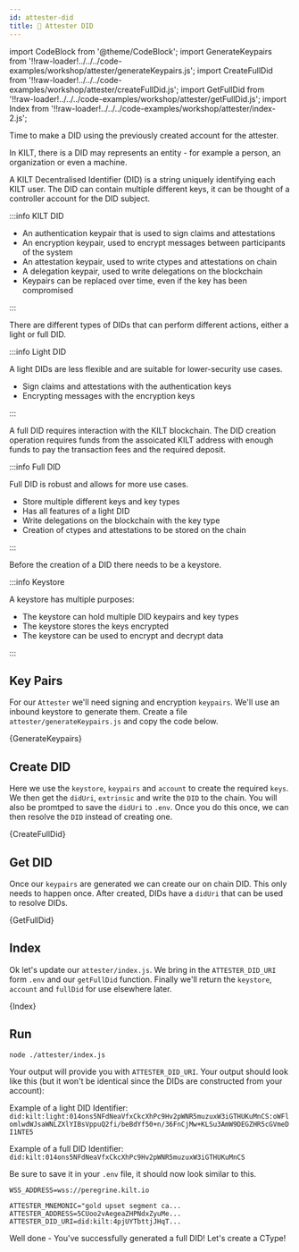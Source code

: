 ```yaml
---
id: attester-did
title: 👤 Attester DID
---
```


import CodeBlock from '@theme/CodeBlock';
import GenerateKeypairs from '!!raw-loader!../../../code-examples/workshop/attester/generateKeypairs.js';
import CreateFullDid from '!!raw-loader!../../../code-examples/workshop/attester/createFullDid.js';
import GetFullDid from '!!raw-loader!../../../code-examples/workshop/attester/getFullDid.js';
import Index from '!!raw-loader!../../../code-examples/workshop/attester/index-2.js';

Time to make a DID using the previously created account for the <span class="label-role attester">attester</span>.

In KILT, there is a DID may represents an entity - for example a person, an organization or even a machine.

A KILT Decentralised Identifier (DID) is a string uniquely identifying each KILT user.
The DID can contain multiple different keys, it can be thought of a controller account for the DID subject.

:::info KILT DID

- An authentication keypair that is used to sign claims and attestations
- An encryption keypair, used to encrypt messages between participants of the system
- An attestation keypair, used to write ctypes and attestations on chain
- A delegation keypair, used to write delegations on the blockchain
- Keypairs can be replaced over time, even if the key has been compromised

:::

There are different types of DIDs that can perform different actions, either a light or full DID.

:::info Light DID

A light DIDs are less flexible and are suitable for lower-security use cases.

- Sign claims and attestations with the authentication keys
- Encrypting messages with the encryption keys

:::

A full DID requires interaction with the KILT blockchain. The DID creation operation requires funds from the assoicated KILT address with enough funds to pay the transaction fees and the required deposit.

:::info Full DID

Full DID is robust and allows for more use cases.

- Store multiple different keys and key types
- Has all features of a light DID
- Write delegations on the blockchain with the key type
- Creation of ctypes and attestations to be stored on the chain

:::

Before the creation of a DID there needs to be a keystore.

:::info Keystore

A keystore has multiple purposes:

- The keystore can hold multiple DID keypairs and key types
- The keystore stores the keys encrypted
- The keystore can be used to encrypt and decrypt data

:::

## Key Pairs

For our `Attester` we'll need signing and encryption `keypairs`. We'll use an inbound keystore to generate them. 
Create a file `attester/generateKeypairs.js` and copy the code below.

<CodeBlock className="language-js" title="attester/generateKeypairs.js">
  {GenerateKeypairs}
</CodeBlock>

## Create DID

Here we use the `keystore`, `keypairs` and `account` to create the required `keys`.
We then get the `didUri`, `extrinsic` and write the `DID` to the chain. 
You will also be promtped to save the `didUri` to `.env`. Once you do this once,
we can then resolve the `DID` instead of creating one.

<CodeBlock className="language-js">
  {CreateFullDid}
</CodeBlock>

## Get DID

Once our `keypairs` are generated we can create our on chain DID. This only needs
to happen once. After created, DIDs have a `didUri` that can be used to resolve DIDs.

<CodeBlock className="language-js" title="attester/getFullDid.js">
  {GetFullDid}
</CodeBlock>


## Index

Ok let's update our `attester/index.js`. We bring in the `ATTESTER_DID_URI` form `.env` and our `getFullDid` function.
Finally we'll return the `keystore`, `account` and `fullDid` for use elsewhere later. 

<CodeBlock className="language-js">
  {Index}
</CodeBlock>

## Run

```bash
node ./attester/index.js
```

Your output will provide you with `ATTESTER_DID_URI`. Your output should look like this (but it won't be identical since the DIDs are constructed from your account):

Example of a light DID Identifier:
`did:kilt:light:014ons5NFdNeaVfxCkcXhPc9Hv2pWNR5muzuxW3iGTHUKuMnCS:oWFlomlwdWJsaWNLZXlYIBsVppuQ2fi/beBdYf50+n/36FnCjMw+KLSu3AmW9DEGZHR5cGVmeDI1NTE5`

Example of a full DID Identifier:
`did:kilt:014ons5NFdNeaVfxCkcXhPc9Hv2pWNR5muzuxW3iGTHUKuMnCS`

Be sure to save it in your `.env` file, it should now look similar to this.

```env title=".env"
WSS_ADDRESS=wss://peregrine.kilt.io

ATTESTER_MNEMONIC="gold upset segment ca... 
ATTESTER_ADDRESS=5CUoo2vAegeaZHPNdxZyuMe...
ATTESTER_DID_URI=did:kilt:4pjUYTbttjJHqT...
```

Well done - You've successfully generated a full DID! Let's create a CType!
